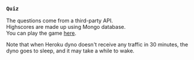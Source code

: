 ### `Quiz`

The questions come from a third-party API.<br>
Highscores are made up using Mongo database.<br>
You can play the game [here](https://quizzer5000.herokuapp.com/).

Note that when Heroku dyno doesn't receive any traffic in 30 minutes,
the dyno goes to sleep, and it may take a while to wake.
